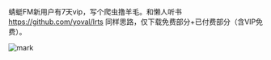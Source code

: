 蜻蜓FM新用户有7天vip，写个爬虫撸羊毛。和懒人听书 https://github.com/yoval/lrts 同样思路，仅下载免费部分+已付费部分（含VIP免费）。

![mark](http://imgs.bizha.top/bizha/20201030/aW8CR2sBjn2Q.png?imageslim)
